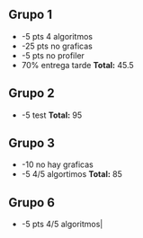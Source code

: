 ## Grupo 1
- -5 pts 4 algoritmos
- -25 pts no graficas
- -5 pts no profiler
- 70% entrega tarde
**Total:** 45.5

## Grupo 2
- -5 test
**Total:** 95

## Grupo 3
- -10 no hay graficas
- -5 4/5 algortimos
**Total:** 85 

## Grupo 6
- -5 pts 4/5 algoritmos|